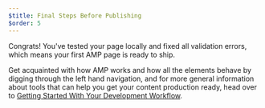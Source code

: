 ```yaml
---
$title: Final Steps Before Publishing
$order: 5
---
```


Congrats! You've tested your page locally and fixed all validation errors, which means your first AMP page is ready to ship.

Get acquainted with how AMP works and how all the elements behave by digging through the left hand navigation, and for more general information about tools that can help you get your content production ready, head over to [Getting Started With Your Development Workflow](https://developers.google.com/web/tools/setup/).
